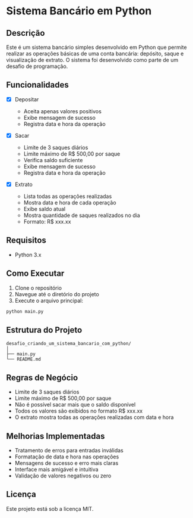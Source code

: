# Sistema Bancário em Python

## Descrição
Este é um sistema bancário simples desenvolvido em Python que permite realizar as operações básicas de uma conta bancária: depósito, saque e visualização de extrato. O sistema foi desenvolvido como parte de um desafio de programação.

## Funcionalidades
- [x] Depositar
  - Aceita apenas valores positivos
  - Exibe mensagem de sucesso
  - Registra data e hora da operação

- [x] Sacar
  - Limite de 3 saques diários
  - Limite máximo de R$ 500,00 por saque
  - Verifica saldo suficiente
  - Exibe mensagem de sucesso
  - Registra data e hora da operação

- [x] Extrato
  - Lista todas as operações realizadas
  - Mostra data e hora de cada operação
  - Exibe saldo atual
  - Mostra quantidade de saques realizados no dia
  - Formato: R$ xxx.xx

## Requisitos
- Python 3.x

## Como Executar
1. Clone o repositório
2. Navegue até o diretório do projeto
3. Execute o arquivo principal:
```bash
python main.py
```

## Estrutura do Projeto
```
desafio_criando_um_sistema_bancario_com_python/
│
├── main.py
└── README.md
```

## Regras de Negócio
- Limite de 3 saques diários
- Limite máximo de R$ 500,00 por saque
- Não é possível sacar mais que o saldo disponível
- Todos os valores são exibidos no formato R$ xxx.xx
- O extrato mostra todas as operações realizadas com data e hora

## Melhorias Implementadas
- Tratamento de erros para entradas inválidas
- Formatação de data e hora nas operações
- Mensagens de sucesso e erro mais claras
- Interface mais amigável e intuitiva
- Validação de valores negativos ou zero

## Licença
Este projeto está sob a licença MIT.
